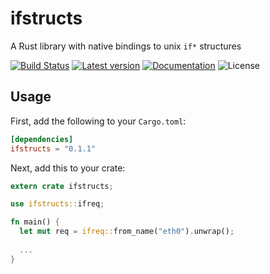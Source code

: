 ifstructs
=========

A Rust library with native bindings to unix `if*` structures

[![Build Status](https://travis-ci.org/glebpom/rust-ifstructs.svg?branch=master)](https://travis-ci.org/glebpom/rust-ifstructs)
[![Latest version](https://img.shields.io/crates/v/ifstructs.svg)](https://crates.io/crates/ifstructs)
[![Documentation](https://docs.rs/ifstructs/badge.svg)](https://docs.rs/ifstructs)
![License](https://img.shields.io/crates/l/ifstructs.svg)


## Usage

First, add the following to your `Cargo.toml`:

```toml
[dependencies]
ifstructs = "0.1.1"
```

Next, add this to your crate:

```rust
extern crate ifstructs;

use ifstructs::ifreq;

fn main() {
  let mut req = ifreq::from_name("eth0").unwrap();
  
  ...
}

```

